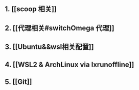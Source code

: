 
## 1. [[scoop 相关]]

## 2. [[代理相关#switchOmega 代理]]

## 3. [[Ubuntu&&wsl相关配置]]

## 4. [[WSL2 & ArchLinux via lxrunoffline]]

## 5. [[Git]]
